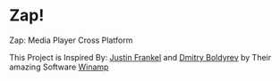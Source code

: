 <p align="center">
	<!-- <img src="Zap!.png" width="300" height="300" alt="Zap!"> -->  
</p>

# Zap!
Zap: Media Player Cross Platform

This Project is Inspired By: [Justin Frankel](http://www.1014.org/) and [Dmitry Boldyrev](http://www.dmitryboldyrev.ru) by Their amazing Software [Winamp](https://winamp.com)
